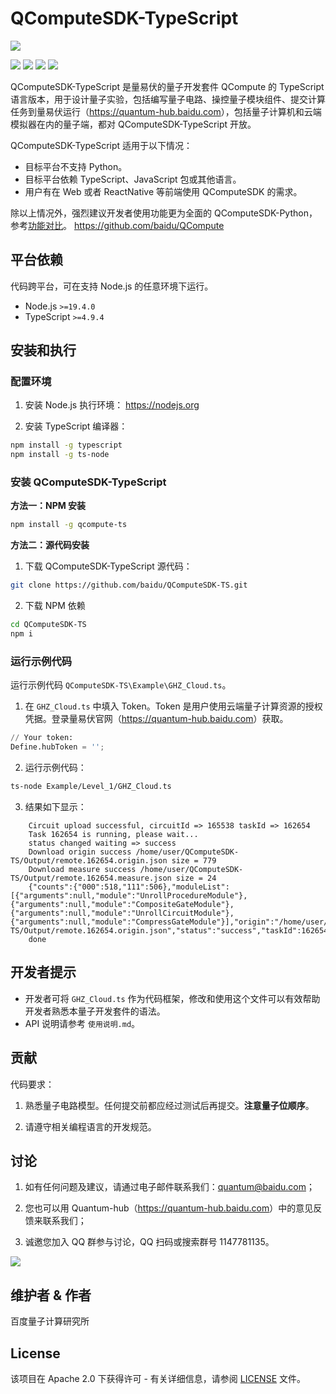 # QComputeSDK-TypeScript

![](https://release-data.cdn.bcebos.com/github-qleaf%2F%E9%87%8F%E6%98%93%E4%BC%8F%E5%9B%BE%E6%A0%87.png)

[![](https://img.shields.io/badge/license-Apache%202.0-green)](./LICENSE) ![](https://img.shields.io/badge/build-passing-green) ![](https://img.shields.io/badge/node-19.4.0-blue) ![](https://img.shields.io/badge/release-v1.0.2-blue)

QComputeSDK-TypeScript 是量易伏的量子开发套件 QCompute 的 TypeScript 语言版本，用于设计量子实验，包括编写量子电路、操控量子模块组件、提交计算任务到量易伏运行（<https://quantum-hub.baidu.com>），包括量子计算机和云端模拟器在内的量子端，都对 QComputeSDK-TypeScript 开放。

QComputeSDK-TypeScript 适用于以下情况：

- 目标平台不支持 Python。
- 目标平台依赖 TypeScript、JavaScript 包或其他语言。
- 用户有在 Web  或者 ReactNative 等前端使用 QComputeSDK 的需求。

除以上情况外，强烈建议开发者使用功能更为全面的 QComputeSDK-Python，参考[功能对比](https://quantum-hub.baidu.com/opensource)。
<https://github.com/baidu/QCompute>


## 平台依赖

代码跨平台，可在支持 Node.js 的任意环境下运行。

- Node.js `>=19.4.0`
- TypeScript `>=4.9.4`


## 安装和执行

### 配置环境

1. 安装 Node.js 执行环境：
<https://nodejs.org>

2. 安装 TypeScript 编译器：

``` bash
npm install -g typescript
npm install -g ts-node
```

### 安装 QComputeSDK-TypeScript

**方法一：NPM 安装**

``` bash
npm install -g qcompute-ts
```

**方法二：源代码安装**

1. 下载 QComputeSDK-TypeScript 源代码：

``` bash
git clone https://github.com/baidu/QComputeSDK-TS.git
```

2. 下载 NPM 依赖

``` bash
cd QComputeSDK-TS
npm i
```

### 运行示例代码

运行示例代码 ``QComputeSDK-TS\Example\GHZ_Cloud.ts``。

1. 在 `GHZ_Cloud.ts` 中填入 Token。Token 是用户使用云端量子计算资源的授权凭据。登录量易伏官网（<https://quantum-hub.baidu.com>）获取。

``` python
// Your token:
Define.hubToken = '';
```
2. 运行示例代码：

``` bash
ts-node Example/Level_1/GHZ_Cloud.ts
```

3. 结果如下显示：

``` shell
    Circuit upload successful, circuitId => 165538 taskId => 162654
    Task 162654 is running, please wait...
    status changed waiting => success
    Download origin success /home/user/QComputeSDK-TS/Output/remote.162654.origin.json size = 779
    Download measure success /home/user/QComputeSDK-TS/Output/remote.162654.measure.json size = 24
    {"counts":{"000":518,"111":506},"moduleList":[{"arguments":null,"module":"UnrollProcedureModule"},{"arguments":null,"module":"CompositeGateModule"},{"arguments":null,"module":"UnrollCircuitModule"},{"arguments":null,"module":"CompressGateModule"}],"origin":"/home/user/QComputeSDK-TS/Output/remote.162654.origin.json","status":"success","taskId":162654}
    done
```

## 开发者提示

- 开发者可将 ``GHZ_Cloud.ts`` 作为代码框架，修改和使用这个文件可以有效帮助开发者熟悉本量子开发套件的语法。
- API 说明请参考 ``使用说明.md``。

## 贡献

代码要求：

1. 熟悉量子电路模型。任何提交前都应经过测试后再提交。**注意量子位顺序**。

2. 请遵守相关编程语言的开发规范。

## 讨论

1. 如有任何问题及建议，请通过电子邮件联系我们：quantum@baidu.com；

2. 您也可以用 Quantum-hub（<https://quantum-hub.baidu.com>）中的意见反馈来联系我们；

3. 诚邀您加入 QQ 群参与讨论，QQ 扫码或搜索群号 1147781135。

![](https://release-data.cdn.bcebos.com/github-qleaf%2Fqrcode.png)

## 维护者 & 作者

百度量子计算研究所

## License

该项目在 Apache 2.0 下获得许可 - 有关详细信息，请参阅 [LICENSE](https://github.com/baidu/QCompute/blob/master/LICENSE) 文件。
